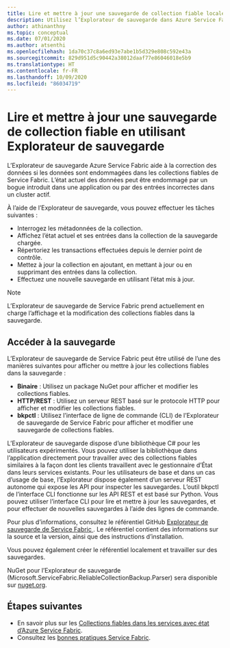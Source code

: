 ```yaml
---
title: Lire et mettre à jour une sauvegarde de collection fiable localement
description: Utilisez l’Explorateur de sauvegarde dans Azure Service Fabric pour lire et mettre à jour une sauvegarde de collection fiable locale.
author: athinanthny
ms.topic: conceptual
ms.date: 07/01/2020
ms.author: atsenthi
ms.openlocfilehash: 1da70c37c8a6ed93e7abe1b5d329e808c592e43a
ms.sourcegitcommit: 829d951d5c90442a38012daaf77e86046018e5b9
ms.translationtype: HT
ms.contentlocale: fr-FR
ms.lasthandoff: 10/09/2020
ms.locfileid: "86034719"
---
```

# <a name="read-and-update-a-reliable-collections-backup-by-using-backup-explorer"></a>Lire et mettre à jour une sauvegarde de collection fiable en utilisant Explorateur de sauvegarde

L’Explorateur de sauvegarde Azure Service Fabric aide à la correction des données si les données sont endommagées dans les collections fiables de Service Fabric. L’état actuel des données peut être endommagé par un bogue introduit dans une application ou par des entrées incorrectes dans un cluster actif.

À l’aide de l’Explorateur de sauvegarde, vous pouvez effectuer les tâches suivantes :
-   Interrogez les métadonnées de la collection.
-   Affichez l’état actuel et ses entrées dans la collection de la sauvegarde chargée.
-   Répertoriez les transactions effectuées depuis le dernier point de contrôle.
-   Mettez à jour la collection en ajoutant, en mettant à jour ou en supprimant des entrées dans la collection.
-   Effectuez une nouvelle sauvegarde en utilisant l’état mis à jour.

> [!NOTE]
> L’Explorateur de sauvegarde de Service Fabric prend actuellement en charge l’affichage et la modification des collections fiables dans la sauvegarde.
>

## <a name="access-the-backup"></a>Accéder à la sauvegarde

L’Explorateur de sauvegarde de Service Fabric peut être utilisé de l’une des manières suivantes pour afficher ou mettre à jour les collections fiables dans la sauvegarde :
-   **Binaire** : Utilisez un package NuGet pour afficher et modifier les collections fiables.
-   **HTTP/REST** : Utilisez un serveur REST basé sur le protocole HTTP pour afficher et modifier les collections fiables.
-   **bkpctl** : Utilisez l’interface de ligne de commande (CLI) de l’Explorateur de sauvegarde de Service Fabric pour afficher et modifier une sauvegarde de collections fiables.

L’Explorateur de sauvegarde dispose d’une bibliothèque C# pour les utilisateurs expérimentés. Vous pouvez utiliser la bibliothèque dans l’application directement pour travailler avec des collections fiables similaires à la façon dont les clients travaillent avec le gestionnaire d’État dans leurs services existants. Pour les utilisateurs de base et dans un cas d’usage de base, l’Explorateur dispose également d’un serveur REST autonome qui expose les API pour inspecter les sauvegardes. L’outil bkpctl de l’interface CLI fonctionne sur les API REST et est basé sur Python. Vous pouvez utiliser l’interface CLI pour lire et mettre à jour les sauvegardes, et pour effectuer de nouvelles sauvegardes à l’aide des lignes de commande.

Pour plus d’informations, consultez le référentiel GitHub [Explorateur de sauvegarde de Service Fabric ](https://github.com/microsoft/service-fabric-backup-explorer). Le référentiel contient des informations sur la source et la version, ainsi que des instructions d’installation.

Vous pouvez également créer le référentiel localement et travailler sur des sauvegardes.
 
NuGet pour l’Explorateur de sauvegarde (Microsoft.ServiceFabric.ReliableCollectionBackup.Parser) sera disponible sur [nuget.org](https://www.nuget.org/). 

## <a name="next-steps"></a>Étapes suivantes

* En savoir plus sur les [Collections fiables dans les services avec état d’Azure Service Fabric](service-fabric-reliable-services-reliable-collections.md).
* Consultez les [bonnes pratiques Service Fabric](service-fabric-best-practices-overview.md).
